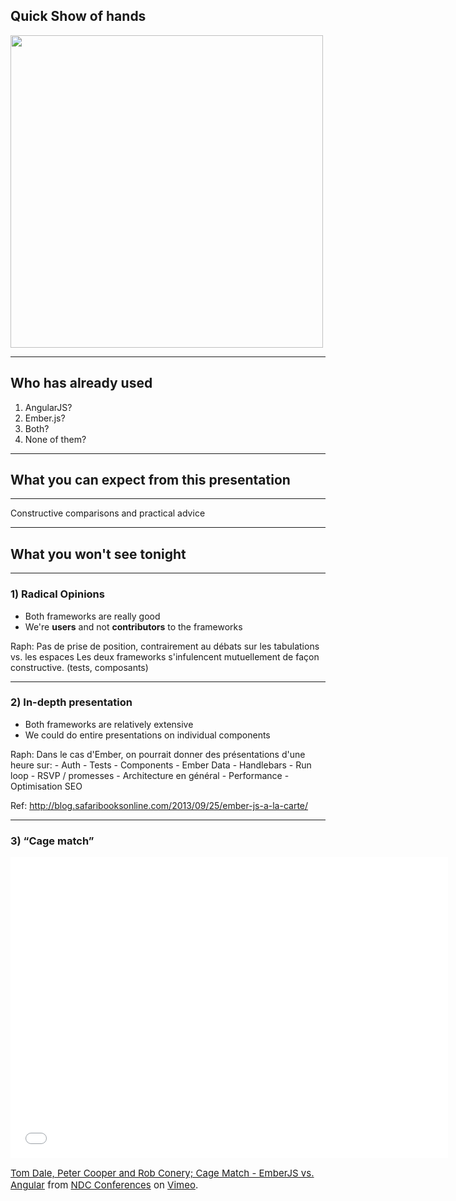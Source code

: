 ## Quick Show of hands

<img src="http://farm2.staticflickr.com/1162/1415120191_2aef20cb08_z.jpg" height="500" />

---

## Who has already used

1. AngularJS?
2. Ember.js?
3. Both?
4. None of them?

---

## What you can expect from this presentation

---

Constructive comparisons and practical advice

---

## What you __won't__ see tonight

---

### 1) Radical Opinions

- Both frameworks are really good
- We're **users** and not **contributors** to the frameworks

<aside data-markdown class="notes">
  Raph: Pas de prise de position, contrairement au débats sur les tabulations vs. les espaces
  Les deux frameworks s'infulencent mutuellement de façon constructive. (tests, composants)
</aside>

---

### 2) In-depth presentation

- Both frameworks are relatively extensive
- We could do entire presentations on individual components

<aside data-markdown class="notes">
  Raph: Dans le cas d'Ember, on pourrait donner des présentations d'une heure sur:
    - Auth
    - Tests
    - Components
    - Ember Data
    - Handlebars
    - Run loop
    - RSVP / promesses
    - Architecture en général
    - Performance
    - Optimisation SEO


  Ref: http://blog.safaribooksonline.com/2013/09/25/ember-js-a-la-carte/
</aside>

---

### 3) “Cage match”

<iframe src="//player.vimeo.com/video/68215606" width="700" height="481" frameborder="0" webkitallowfullscreen mozallowfullscreen allowfullscreen></iframe>

<p style='font-size:15px;'><a href="http://vimeo.com/68215606">Tom Dale, Peter Cooper and Rob Conery; Cage Match - EmberJS vs. Angular</a> from <a href="http://vimeo.com/ndcoslo">NDC Conferences</a> on <a href="https://vimeo.com">Vimeo</a>.</p>

<aside data-markdown class="notes"> </aside>
